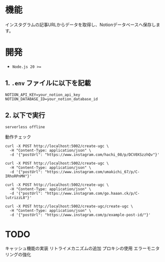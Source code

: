 # 機能
インスタグラムの記事URLからデータを取得し、Notionデータベースへ保存します。

# 開発

- `Node.js 20 >=`

## 1. `.env` ファイルに以下を記載

```
NOTION_API_KEY=your_notion_api_key
NOTION_DATABASE_ID=your_notion_database_id
```


## 2. 以下で実行

```
serverless offline
```

動作チェック

```
curl -X POST http://localhost:5002/create-ugc \
  -H "Content-Type: application/json" \
  -d '{"postUrl": "https://www.instagram.com/hachi_08/p/DCV0XSzzhQv"}'
```

```
curl -X POST http://localhost:5002/create-ugc \
  -H "Content-Type: application/json" \
  -d '{"postUrl": "https://www.instagram.com/umakichi_67/p/C-IRhoRPnMH"}'
```

```
curl -X POST http://localhost:5002/create-ugc \
  -H "Content-Type: application/json" \
  -d '{"postUrl": "https://www.instagram.com/go.haaan.ck/p/C-lutrizzL8"}'
```

```
curl -X POST http://localhost:5002/create-ugc/create-ugc \
  -H "Content-Type: application/json" \
  -d '{"postUrl": "https://www.instagram.com/p/example-post-id/"}'
```

# TODO
キャッシュ機能の実装
リトライメカニズムの追加
プロキシの使用
エラーモニタリングの強化
